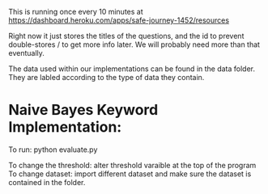 This is running once every 10 minutes at https://dashboard.heroku.com/apps/safe-journey-1452/resources

Right now it just stores the titles of the questions, and the id to prevent double-stores / to get more info later. We will probably need more than that eventually.


The data used within our implementations can be found in the data folder. They are labled according to the type of data they contain.

Naive Bayes Keyword Implementation:
===================================

To run: python evaluate.py

To change the threshold: alter threshold varaible at the top of the program
To change dataset: import different dataset and make sure the dataset is contained in the folder.